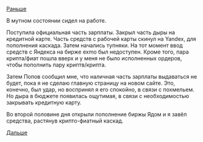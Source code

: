 [Раньше](2019.03.31.md)

В мутном состоянии сидел на работе.

Поступила официальная часть зарплаты.
Закрыл часть дыры на кредитной карте. Часть средств с рабочей карты скинул на Yandex, для пополнения каскада.
Затем начались тупняки. На тот момент ввод средств с Яндекса на бирже exmo был недоступен. Кроме того, пара крипта/фиат пошла вверх и у меня не было исполненных ордеров, чтобы пополнить пару криптв/крипта.

Затем Попов сообщил мне, что наличная часть зарплаты выдаваться не будет, пока я не сделаю главную страницу на новом сайте.
Это, конечно, был удар, но воспринял я его спокойно, в связи с похмельем. Но дыра в бюджете появилась ощутимая, в связи с необходимостью закрывать кредитную карту.

Во второй половине дня открыли пополнение биржы Ядом и я завёл средства, растянув крипто-фиатный каскад.

 [Дальше](2019.04.02.md)